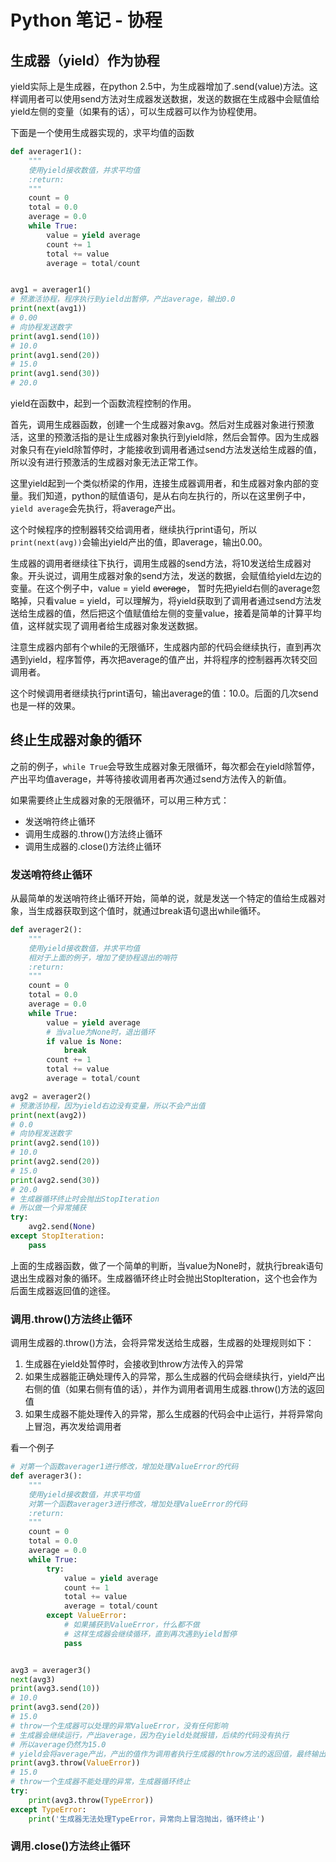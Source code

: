 # Python 笔记 - 协程

## 生成器（yield）作为协程

yield实际上是生成器，在python 2.5中，为生成器增加了.send(value)方法。这样调用者可以使用send方法对生成器发送数据，发送的数据在生成器中会赋值给yield左侧的变量（如果有的话），可以生成器可以作为协程使用。

下面是一个使用生成器实现的，求平均值的函数

```python
def averager1():
    """
    使用yield接收数值，并求平均值
    :return:
    """
    count = 0
    total = 0.0
    average = 0.0
    while True:
        value = yield average
        count += 1
        total += value
        average = total/count


avg1 = averager1()
# 预激活协程，程序执行到yield出暂停，产出average，输出0.0
print(next(avg1))
# 0.00
# 向协程发送数字
print(avg1.send(10))
# 10.0
print(avg1.send(20))
# 15.0
print(avg1.send(30))
# 20.0
```

yield在函数中，起到一个函数流程控制的作用。

首先，调用生成器函数，创建一个生成器对象avg。然后对生成器对象进行预激活，这里的预激活指的是让生成器对象执行到yield除，然后会暂停。因为生成器对象只有在yield除暂停时，才能接收到调用者通过send方法发送给生成器的值，所以没有进行预激活的生成器对象无法正常工作。

这里yield起到一个类似桥梁的作用，连接生成器调用者，和生成器对象内部的变量。我们知道，python的赋值语句，是从右向左执行的，所以在这里例子中，`yield average`会先执行，将average产出。

这个时候程序的控制器转交给调用者，继续执行print语句，所以`print(next(avg))`会输出yield产出的值，即average，输出0.00。

生成器的调用者继续往下执行，调用生成器的send方法，将10发送给生成器对象。开头说过，调用生成器对象的send方法，发送的数据，会赋值给yield左边的变量。在这个例子中，value = yield ~~average~~， 暂时先把yield右侧的average忽略掉，只看value = yield，可以理解为，将yield获取到了调用者通过send方法发送给生成器的值，然后把这个值赋值给左侧的变量value，接着是简单的计算平均值，这样就实现了调用者给生成器对象发送数据。

注意生成器内部有个while的无限循环，生成器内部的代码会继续执行，直到再次遇到yield，程序暂停，再次把average的值产出，并将程序的控制器再次转交回调用者。

这个时候调用者继续执行print语句，输出average的值：10.0。后面的几次send也是一样的效果。

## 终止生成器对象的循环

之前的例子，`while True`会导致生成器对象无限循环，每次都会在yield除暂停，产出平均值average，并等待接收调用者再次通过send方法传入的新值。

如果需要终止生成器对象的无限循环，可以用三种方式：

- 发送哨符终止循环
- 调用生成器的.throw()方法终止循环
- 调用生成器的.close()方法终止循环

### 发送哨符终止循环

从最简单的发送哨符终止循环开始，简单的说，就是发送一个特定的值给生成器对象，当生成器获取到这个值时，就通过break语句退出while循环。

```python
def averager2():
    """
    使用yield接收数值，并求平均值
    相对于上面的例子，增加了使协程退出的哨符
    :return:
    """
    count = 0
    total = 0.0
    average = 0.0
    while True:
        value = yield average
        # 当value为None时，退出循环
        if value is None:
            break
        count += 1
        total += value
        average = total/count

avg2 = averager2()
# 预激活协程，因为yield右边没有变量，所以不会产出值
print(next(avg2))
# 0.0
# 向协程发送数字
print(avg2.send(10))
# 10.0
print(avg2.send(20))
# 15.0
print(avg2.send(30))
# 20.0
# 生成器循环终止时会抛出StopIteration
# 所以做一个异常捕获
try:
    avg2.send(None)
except StopIteration:
    pass
```

上面的生成器函数，做了一个简单的判断，当value为None时，就执行break语句退出生成器对象的循环。生成器循环终止时会抛出StopIteration，这个也会作为后面生成器返回值的途径。

### 调用.throw()方法终止循环

调用生成器的.throw()方法，会将异常发送给生成器，生成器的处理规则如下：

1. 生成器在yield处暂停时，会接收到throw方法传入的异常
2. 如果生成器能正确处理传入的异常，那么生成器的代码会继续执行，yield产出右侧的值（如果右侧有值的话），并作为调用者调用生成器.throw()方法的返回值
3. 如果生成器不能处理传入的异常，那么生成器的代码会中止运行，并将异常向上冒泡，再次发给调用者

看一个例子

```python
# 对第一个函数averager1进行修改，增加处理ValueError的代码
def averager3():
    """
    使用yield接收数值，并求平均值
    对第一个函数averager3进行修改，增加处理ValueError的代码
    :return:
    """
    count = 0
    total = 0.0
    average = 0.0
    while True:
        try:
            value = yield average
            count += 1
            total += value
            average = total/count
        except ValueError:
            # 如果捕获到ValueError，什么都不做
            # 这样生成器会继续循环，直到再次遇到yield暂停
            pass


avg3 = averager3()
next(avg3)
print(avg3.send(10))
# 10.0
print(avg3.send(20))
# 15.0
# throw一个生成器可以处理的异常ValueError，没有任何影响
# 生成器会继续运行，产出average，因为在yield处就报错，后续的代码没有执行
# 所以average仍然为15.0
# yield会将average产出，产出的值作为调用者执行生成器的throw方法的返回值，最终输出15.0
print(avg3.throw(ValueError))
# 15.0
# throw一个生成器不能处理的异常，生成器循环终止
try:
    print(avg3.throw(TypeError))
except TypeError:
    print('生成器无法处理TypeError，异常向上冒泡抛出，循环终止')
```

### 调用.close()方法终止循环